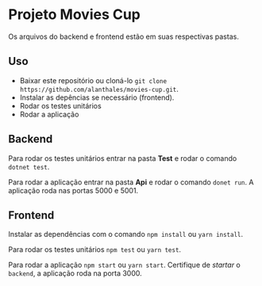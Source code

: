 # Projeto Movies Cup

Os arquivos do backend e frontend estão em suas respectivas pastas.

## Uso

* Baixar este repositório ou cloná-lo `git clone https://github.com/alanthales/movies-cup.git`.
* Instalar as depências se necessário (frontend).
* Rodar os testes unitários
* Rodar a aplicação

## Backend

Para rodar os testes unitários entrar na pasta **Test** e rodar o comando `dotnet test`.

Para rodar a aplicação entrar na pasta **Api** e rodar o comando `donet run`. A aplicação roda nas portas 5000 e 5001.

## Frontend

Instalar as dependências com o comando `npm install` ou `yarn install`.

Para rodar os testes unitários `npm test` ou `yarn test`.

Para rodar a aplicação `npm start` ou `yarn start`. Certifique de *startar* o `backend`, a aplicação roda na porta 3000.
